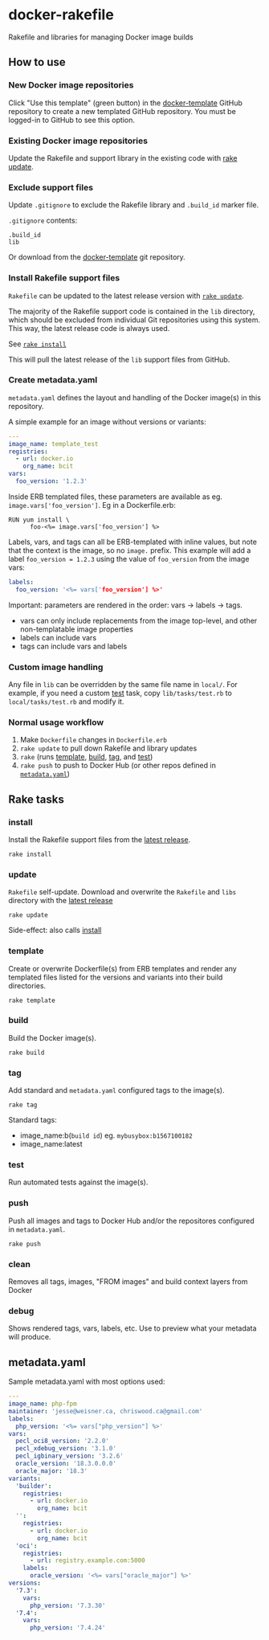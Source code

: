 # docker-rakefile

Rakefile and libraries for managing Docker image builds

## How to use

### New Docker image repositories

Click "Use this template" (green button) in the [docker-template](https://github.com/itsbcit/docker-template) GitHub repository to create a new templated GitHub repository. You must be logged-in to GitHub to see this option.

### Existing Docker image repositories

Update the Rakefile and support library in the existing code with [rake update](#update).

### Exclude support files

Update `.gitignore` to exclude the Rakefile library and `.build_id` marker file.

`.gitignore` contents:

```text
.build_id
lib
```

Or download from the [docker-template](https://github.com/itsbcit/docker-template/raw/master/.gitignore) git repository.

### Install Rakefile support files

`Rakefile` can be updated to the latest release version with [`rake update`](#update).

The majority of the Rakefile support code is contained in the `lib` directory, which should be excluded from individual Git repositories using this system. This way, the latest release code is always used.

See [`rake install`](#install)

This will pull the latest release of the `lib` support files from GitHub.

### Create metadata.yaml

`metadata.yaml` defines the layout and handling of the Docker image(s) in this repository.

A simple example for an image without versions or variants:

```yaml
---
image_name: template_test
registries:
  - url: docker.io
    org_name: bcit
vars:
  foo_version: '1.2.3'
```

Inside ERB templated files, these parameters are available as eg. `image.vars['foo_version']`. Eg in a Dockerfile.erb:

```erb
RUN yum install \
      foo-<%= image.vars['foo_version'] %>
```

Labels, vars, and tags can all be ERB-templated with inline values, but note that the context is the image, so no `image.` prefix. This example will add a label `foo_version = 1.2.3` using the value of `foo_version` from the image vars:

```yaml
labels:
  foo_version: '<%= vars['foo_version'] %>'
```

Important: parameters are rendered in the order: vars -> labels -> tags.

* vars can only include replacements from the image top-level, and other non-templatable image properties
* labels can include vars
* tags can include vars and labels

### Custom image handling

Any file in `lib` can be overridden by the same file name in `local/`. For example, if you need a custom [test](#test) task, copy `lib/tasks/test.rb` to `local/tasks/test.rb` and modify it.

### Normal usage workflow

1. Make `Dockerfile` changes in `Dockerfile.erb`
1. `rake update` to pull down Rakefile and library updates
1. `rake` (runs [template](#template), [build](#build), [tag](#tag), and [test](#test))
1. `rake push` to push to Docker Hub (or other repos defined in [`metadata.yaml`](#create-metadatayaml))

## Rake tasks

### install

Install the Rakefile support files from the [latest release](https://github.com/itsbcit/docker-rakefile/releases/latest).

`rake install`

### update

`Rakefile` self-update. Download and overwrite the `Rakefile` and `libs` directory with the [latest release](https://github.com/itsbcit/docker-rakefile/releases/latest)

`rake update`

Side-effect: also calls [install](#install)

### template

Create or overwrite Dockerfile(s) from ERB templates and render any templated files listed for the versions and variants into their build directories.

`rake template`

### build

Build the Docker image(s).

`rake build`

### tag

Add standard and `metadata.yaml` configured tags to the image(s).

`rake tag`

Standard tags:

* image_name:b(`build id`) eg. `mybusybox:b1567100182`
* image_name:latest

### test

Run automated tests against the image(s).

### push

Push all images and tags to Docker Hub and/or the repositores configured in `metadata.yaml`.

`rake push`

### clean

Removes all tags, images, "FROM images" and build context layers from Docker

### debug

Shows rendered tags, vars, labels, etc. Use to preview what your metadata will produce.

## metadata.yaml

Sample metadata.yaml with most options used:

```yaml
---
image_name: php-fpm
maintainer: 'jesse@weisner.ca, chriswood.ca@gmail.com'
labels:
  php_version: '<%= vars["php_version"] %>'
vars:
  pecl_oci8_version: '2.2.0'
  pecl_xdebug_version: '3.1.0'
  pecl_igbinary_version: '3.2.6'
  oracle_version: '18.3.0.0.0'
  oracle_major: '18.3'
variants:
  'builder':
    registries:
      - url: docker.io
        org_name: bcit
  '':
    registries:
      - url: docker.io
        org_name: bcit
  'oci':
    registries:
      - url: registry.example.com:5000
    labels:
      oracle_version: '<%= vars["oracle_major"] %>'
versions:
  '7.3':
    vars:
      php_version: '7.3.30'
  '7.4':
    vars:
      php_version: '7.4.24'
```
